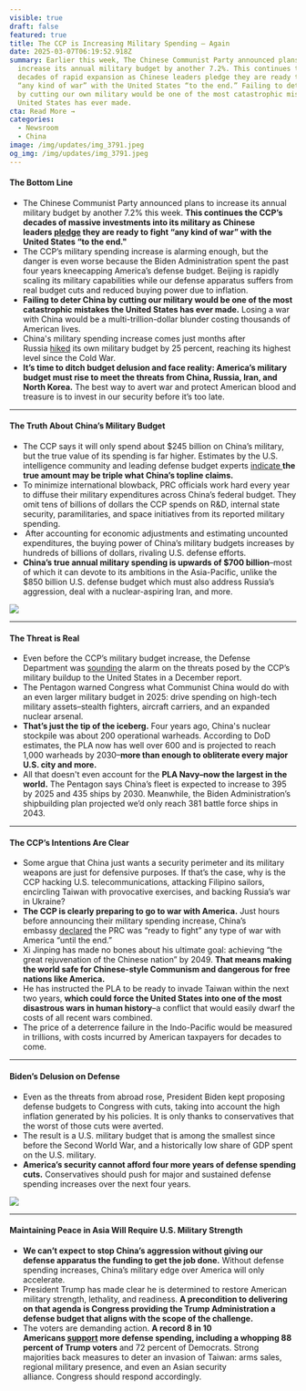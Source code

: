 ```yaml
---
visible: true
draft: false
featured: true
title: The CCP is Increasing Military Spending – Again
date: 2025-03-07T06:19:52.918Z
summary: Earlier this week, The Chinese Communist Party announced plans to
  increase its annual military budget by another 7.2%. This continues the CCP’s
  decades of rapid expansion as Chinese leaders pledge they are ready to fight
  “any kind of war” with the United States “to the end.” Failing to deter China
  by cutting our own military would be one of the most catastrophic mistakes the
  United States has ever made.
cta: Read More →
categories:
  - Newsroom
  - China
image: /img/updates/img_3791.jpeg
og_img: /img/updates/img_3791.jpeg
---
```

#### **The Bottom Line**

* The Chinese Communist Party announced plans to increase its annual military budget by another 7.2% this week. **This continues the CCP’s decades of massive investments into its military as Chinese leaders [pledge](https://8nithvebb.cc.rs6.net/tn.jsp?f=001krOoKyehg4_1CHplxRSr8srTuC22A9lhOqmkUb5oygjS_FJvbSph9D0GNauCghkd007S-UHxKPc6UOFG7PEcm4pDT-sVgRoPvQqRaP01KWo_eIKK671GNrwkBMeOL__B703vN-jdYhyN5tXfAYGCMXuflsrF83ZbChyK0CaDh6UxJBy-_Z3jURvrQSA-_bRJ&c=KENPg0JeyqW1BMq9ojGh8MQsaxcZ6WyE-iQMiCPZyMEIx54sjIvT7A==&ch=CJorP5UvE81ARzJBLyHL_VRBpZqps8I_nKgYPjYB0efDvX2oi4h42w== "https\://8nithvebb.cc.rs6.net/tn.jsp?f=001krOoKyehg4_1CHplxRSr8srTuC22A9lhOqmkUb5oygjS_FJvbSph9D0GNauCghkd007S-UHxKPc6UOFG7PEcm4pDT-sVgRoPvQqRaP01KWo_eIKK671GNrwkBMeOL\_\_B703vN-jdYhyN5tXfAYGCMXuflsrF83ZbChyK0CaDh6UxJBy-\_Z3jURvrQSA-\_bRJ&c=KENPg0JeyqW1BMq9ojGh8MQsaxcZ6WyE-iQMiCPZyMEIx54sjIvT7A==&ch=CJorP5UvE81ARzJBLyHL_VRBpZqps8I_nKgYPjYB0efDvX2oi4h42w==") they are ready to fight “any kind of war” with the United States “to the end."**  
* The CCP’s military spending increase is alarming enough, but the danger is even worse because the Biden Administration spent the past four years kneecapping America’s defense budget. Beijing is rapidly scaling its military capabilities while our defense apparatus suffers from real budget cuts and reduced buying power due to inflation.
* **Failing to deter China by cutting our military would be one of the most catastrophic mistakes the United States has ever made.** Losing a war with China would be a multi-trillion-dollar blunder costing thousands of American lives.
* China's military spending increase comes just months after Russia [hiked](https://8nithvebb.cc.rs6.net/tn.jsp?f=001krOoKyehg4_1CHplxRSr8srTuC22A9lhOqmkUb5oygjS_FJvbSph9D0GNauCghkdoSnt8DY9Nwzi590iaoZgyZANyWbEKNA5kF-b8M65AbvgsfSTjs0fE3z5yc56aplisaWNfGUBPFRpBz_jKLv4QsR7TjfQFS3auiyzFneRNufhQcREHW0U-1pjrszZCr7fDRH_KmKWgpj6FYM-RCb8ooc2KSz9AKjOMuFY-836xJ4oBRnjdDG_ldYaHAz2iG7P&c=KENPg0JeyqW1BMq9ojGh8MQsaxcZ6WyE-iQMiCPZyMEIx54sjIvT7A==&ch=CJorP5UvE81ARzJBLyHL_VRBpZqps8I_nKgYPjYB0efDvX2oi4h42w== "https\://8nithvebb.cc.rs6.net/tn.jsp?f=001krOoKyehg4_1CHplxRSr8srTuC22A9lhOqmkUb5oygjS_FJvbSph9D0GNauCghkdoSnt8DY9Nwzi590iaoZgyZANyWbEKNA5kF-b8M65AbvgsfSTjs0fE3z5yc56aplisaWNfGUBPFRpBz_jKLv4QsR7TjfQFS3auiyzFneRNufhQcREHW0U-1pjrszZCr7fDRH_KmKWgpj6FYM-RCb8ooc2KSz9AKjOMuFY-836xJ4oBRnjdDG_ldYaHAz2iG7P&c=KENPg0JeyqW1BMq9ojGh8MQsaxcZ6WyE-iQMiCPZyMEIx54sjIvT7A==&ch=CJorP5UvE81ARzJBLyHL_VRBpZqps8I_nKgYPjYB0efDvX2oi4h42w==") its own military budget by 25 percent, reaching its highest level since the Cold War.
* **It’s time to ditch budget delusion and face reality: America’s military budget must rise to meet the threats from China, Russia, Iran, and North Korea.** The best way to avert war and protect American blood and treasure is to invest in our security before it’s too late.

- - -

#### The Truth About China’s Military Budget

* The CCP says it will only spend about $245 billion on China’s military, but the true value of its spending is far higher. Estimates by the U.S. intelligence community and leading defense budget experts [indicate ](https://8nithvebb.cc.rs6.net/tn.jsp?f=001krOoKyehg4_1CHplxRSr8srTuC22A9lhOqmkUb5oygjS_FJvbSph9D0GNauCghkdE-LOA2WaVSzvay9gOf7N_NLEoGkPaqK-lt8BClCh02piHFvd8SACoTYkDSJndaOQcGdI-vdTtuZ1hQZ2qWwdkk2uN7jNAhDPn1m35L4EAF-DhS_pdHrHvTXMavcO1MGpMEpDgce0mZj6OhvolFbgRGBybPz-WzG5Gi8imPwZgaLBLyLFC_jXs5gRskUik-5YvGXwrcwbKKXbOrU1I9qlpJ03nlsUT4GhJSi9YByBexc1FMdJ5TSp9Q==&c=KENPg0JeyqW1BMq9ojGh8MQsaxcZ6WyE-iQMiCPZyMEIx54sjIvT7A==&ch=CJorP5UvE81ARzJBLyHL_VRBpZqps8I_nKgYPjYB0efDvX2oi4h42w== "https\://8nithvebb.cc.rs6.net/tn.jsp?f=001krOoKyehg4_1CHplxRSr8srTuC22A9lhOqmkUb5oygjS_FJvbSph9D0GNauCghkdE-LOA2WaVSzvay9gOf7N_NLEoGkPaqK-lt8BClCh02piHFvd8SACoTYkDSJndaOQcGdI-vdTtuZ1hQZ2qWwdkk2uN7jNAhDPn1m35L4EAF-DhS_pdHrHvTXMavcO1MGpMEpDgce0mZj6OhvolFbgRGBybPz-WzG5Gi8imPwZgaLBLyLFC_jXs5gRskUik-5YvGXwrcwbKKXbOrU1I9qlpJ03nlsUT4GhJSi9YByBexc1FMdJ5TSp9Q==&c=KENPg0JeyqW1BMq9ojGh8MQsaxcZ6WyE-iQMiCPZyMEIx54sjIvT7A==&ch=CJorP5UvE81ARzJBLyHL_VRBpZqps8I_nKgYPjYB0efDvX2oi4h42w==")**the true amount may be triple what China’s topline claims.**
* To minimize international blowback, PRC officials work hard every year to diffuse their military expenditures across China’s federal budget. They omit tens of billions of dollars the CCP spends on R&D, internal state security, paramilitaries, and space initiatives from its reported military spending.  
*  After accounting for economic adjustments and estimating uncounted expenditures, the buying power of China’s military budgets increases by hundreds of billions of dollars, rivaling U.S. defense efforts.
* **China’s true annual military spending is upwards of $700 billion**–most of which it can devote to its ambitions in the Asia-Pacific, unlike the $850 billion U.S. defense budget which must also address Russia’s aggression, deal with a nuclear-aspiring Iran, and more.﻿

![](https://files.constantcontact.com/bb1a97a2901/4e2e68f5-af6f-41fc-aaee-896f8ed102c5.png)

- - -

#### The Threat is Real

* Even before the CCP’s military budget increase, the Defense Department was [sounding](https://8nithvebb.cc.rs6.net/tn.jsp?f=001krOoKyehg4_1CHplxRSr8srTuC22A9lhOqmkUb5oygjS_FJvbSph9D0GNauCghkdAwOS20IZs5caGeW462GEgxI4I9R3bDUn73zTgVoaHbX6N4mt9l7rl8UZ41PqciiUdUQq7gk23fu3_nkjBuKp6VQzxr4zDlqTL-ioIhrrJsEkWfXImanZrdrY8gmAm-jSRkVaWHk58apDpIR-xCIoxoAhb_VoKAfKo2awRKgzXIw--fAwb6aFtRvMeba5Z23BAAv5jHlGwBLEn18s2eIXQwfWurqWRQkLj2awK7rxDSwy9UvS3xyy8t8j2Q2NIsTnz4E9L5h1qG0=&c=KENPg0JeyqW1BMq9ojGh8MQsaxcZ6WyE-iQMiCPZyMEIx54sjIvT7A==&ch=CJorP5UvE81ARzJBLyHL_VRBpZqps8I_nKgYPjYB0efDvX2oi4h42w== "https\://8nithvebb.cc.rs6.net/tn.jsp?f=001krOoKyehg4_1CHplxRSr8srTuC22A9lhOqmkUb5oygjS_FJvbSph9D0GNauCghkdAwOS20IZs5caGeW462GEgxI4I9R3bDUn73zTgVoaHbX6N4mt9l7rl8UZ41PqciiUdUQq7gk23fu3_nkjBuKp6VQzxr4zDlqTL-ioIhrrJsEkWfXImanZrdrY8gmAm-jSRkVaWHk58apDpIR-xCIoxoAhb_VoKAfKo2awRKgzXIw--fAwb6aFtRvMeba5Z23BAAv5jHlGwBLEn18s2eIXQwfWurqWRQkLj2awK7rxDSwy9UvS3xyy8t8j2Q2NIsTnz4E9L5h1qG0=&c=KENPg0JeyqW1BMq9ojGh8MQsaxcZ6WyE-iQMiCPZyMEIx54sjIvT7A==&ch=CJorP5UvE81ARzJBLyHL_VRBpZqps8I_nKgYPjYB0efDvX2oi4h42w==") the alarm on the threats posed by the CCP’s military buildup to the United States in a December report.
* The Pentagon warned Congress what Communist China would do with an even larger military budget in 2025: drive spending on high-tech military assets–stealth fighters, aircraft carriers, and an expanded nuclear arsenal.
* **That’s just the tip of the iceberg.** Four years ago, China's nuclear stockpile was about 200 operational warheads. According to DoD estimates, the PLA now has well over 600 and is projected to reach 1,000 warheads by 2030–**more than enough to obliterate every major U.S. city and more.**
* All that doesn't even account for the **PLA Navy–now the largest in the world.** The Pentagon says China’s fleet is expected to increase to 395 by 2025 and 435 ships by 2030. Meanwhile, the Biden Administration’s shipbuilding plan projected we’d only reach 381 battle force ships in 2043.

- - -

#### The CCP’s Intentions Are Clear

* Some argue that China just wants a security perimeter and its military weapons are just for defensive purposes. If that’s the case, why is the CCP hacking U.S. telecommunications, attacking Filipino sailors, encircling Taiwan with provocative exercises, and backing Russia’s war in Ukraine?
* **The CCP is clearly preparing to go to war with America.** Just hours before announcing their military spending increase, China’s embassy [declared](https://8nithvebb.cc.rs6.net/tn.jsp?f=001krOoKyehg4_1CHplxRSr8srTuC22A9lhOqmkUb5oygjS_FJvbSph9D0GNauCghkd7gwbo1Qm-LenvBAsZHodmGDseaXxQtqyQZSSgvKXczwQ1MLpGQyVaCIYov-JqZF-Xw40-0Gsq4rdsJSWWNAk7IwNDqfM4fVh-ZB4EBhiBeeSS6o69iduBrFBw9I-NjpP&c=KENPg0JeyqW1BMq9ojGh8MQsaxcZ6WyE-iQMiCPZyMEIx54sjIvT7A==&ch=CJorP5UvE81ARzJBLyHL_VRBpZqps8I_nKgYPjYB0efDvX2oi4h42w== "https\://8nithvebb.cc.rs6.net/tn.jsp?f=001krOoKyehg4_1CHplxRSr8srTuC22A9lhOqmkUb5oygjS_FJvbSph9D0GNauCghkd7gwbo1Qm-LenvBAsZHodmGDseaXxQtqyQZSSgvKXczwQ1MLpGQyVaCIYov-JqZF-Xw40-0Gsq4rdsJSWWNAk7IwNDqfM4fVh-ZB4EBhiBeeSS6o69iduBrFBw9I-NjpP&c=KENPg0JeyqW1BMq9ojGh8MQsaxcZ6WyE-iQMiCPZyMEIx54sjIvT7A==&ch=CJorP5UvE81ARzJBLyHL_VRBpZqps8I_nKgYPjYB0efDvX2oi4h42w==") the PRC was “ready to fight” any type of war with America “until the end.”
* Xi Jinping has made no bones about his ultimate goal: achieving “the great rejuvenation of the Chinese nation” by 2049. **That means making the world safe for Chinese-style Communism and dangerous for free nations like America.**
* He has instructed the PLA to be ready to invade Taiwan within the next two years, **which could force the United States into one of the most disastrous wars in human history**–a conflict that would easily dwarf the costs of all recent wars combined.
* The price of a deterrence failure in the Indo-Pacific would be measured in trillions, with costs incurred by American taxpayers for decades to come.

- - -

#### Biden’s Delusion on Defense

* Even as the threats from abroad rose, President Biden kept proposing defense budgets to Congress with cuts, taking into account the high inflation generated by his policies. It is only thanks to conservatives that the worst of those cuts were averted. 
* The result is a U.S. military budget that is among the smallest since before the Second World War, and a historically low share of GDP spent on the U.S. military.
* **America’s security cannot afford four more years of defense spending cuts.** Conservatives should push for major and sustained defense spending increases over the next four years.

![](https://files.constantcontact.com/bb1a97a2901/f09a36cd-ff76-46c0-a0cc-6a434cef069a.png)

- - -

#### Maintaining Peace in Asia Will Require U.S. Military Strength

* **We can’t expect to stop China’s aggression without giving our defense apparatus the funding to get the job done.** Without defense spending increases, China’s military edge over America will only accelerate.
* President Trump has made clear he is determined to restore American military strength, lethality, and readiness. **A precondition to delivering on that agenda is Congress providing the Trump Administration a defense budget that aligns with the scope of the challenge.**
* The voters are demanding action. **A record 8 in 10 Americans [support](https://8nithvebb.cc.rs6.net/tn.jsp?f=001krOoKyehg4_1CHplxRSr8srTuC22A9lhOqmkUb5oygjS_FJvbSph9D0GNauCghkdc9fYf1LOJ1OP7kKza3eyjB1oAA8HI9_KeU_KTmv6ReqoHBkL8ZzZS_Q6oaw9pw4hGjbtj7gj9bts7vHK8ZJ1iHooB8g72gkpnPusknNCM9ixAvHoDzvkJMG1sKy0qehPwkvHHJPWpatg-7aWed_suA==&c=KENPg0JeyqW1BMq9ojGh8MQsaxcZ6WyE-iQMiCPZyMEIx54sjIvT7A==&ch=CJorP5UvE81ARzJBLyHL_VRBpZqps8I_nKgYPjYB0efDvX2oi4h42w== "https\://8nithvebb.cc.rs6.net/tn.jsp?f=001krOoKyehg4_1CHplxRSr8srTuC22A9lhOqmkUb5oygjS_FJvbSph9D0GNauCghkdc9fYf1LOJ1OP7kKza3eyjB1oAA8HI9_KeU_KTmv6ReqoHBkL8ZzZS_Q6oaw9pw4hGjbtj7gj9bts7vHK8ZJ1iHooB8g72gkpnPusknNCM9ixAvHoDzvkJMG1sKy0qehPwkvHHJPWpatg-7aWed_suA==&c=KENPg0JeyqW1BMq9ojGh8MQsaxcZ6WyE-iQMiCPZyMEIx54sjIvT7A==&ch=CJorP5UvE81ARzJBLyHL_VRBpZqps8I_nKgYPjYB0efDvX2oi4h42w==") more defense spending, including a whopping 88 percent of Trump voters** and 72 percent of Democrats. Strong majorities back measures to deter an invasion of Taiwan: arms sales, regional military presence, and even an Asian security alliance. Congress should respond accordingly.